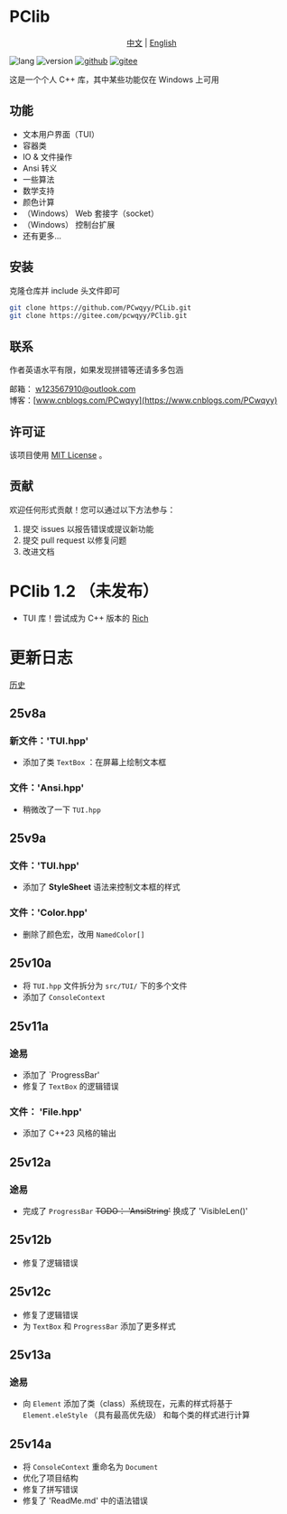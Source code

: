 # PClib

<div style="text-align: center;">

[中文](ReadMe.md) | [English](ReadMe-EN.md)
</div>

![lang](https://img.shields.io/badge/标准-C++23-yellow?logo=cplusplus)
![version](https://img.shields.io/badge/版本-25v12c-blueviolet)
[![github](https://img.shields.io/badge/Github-PClib-blue?&logo=github
)](https://github.com/PCwqyy/PCLib)
[![gitee](https://img.shields.io/badge/Gitee-PClib-red?logo=gitee&color=%23C71D23
)](https://gitee.com/pcwqyy/PClib)


这是一个个人 C++ 库，其中某些功能仅在 Windows 上可用

## 功能
- 文本用户界面（TUI）
- 容器类
- IO & 文件操作
- Ansi 转义
- 一些算法
- 数学支持
- 颜色计算
- （Windows） Web 套接字（socket）
- （Windows） 控制台扩展
- 还有更多...

## 安装
克隆仓库并 include 头文件即可

```bash
git clone https://github.com/PCwqyy/PCLib.git
git clone https://gitee.com/pcwqyy/PClib.git
```

## 联系
作者英语水平有限，如果发现拼错等还请多多包涵

邮箱： w123567910@outlook.com  
博客：[www.cnblogs.com/PCwqyy](https://www.cnblogs.com/PCwqyy)

## 许可证
该项目使用 [MIT License](https://opensource.org/licenses/MIT) 。

## 贡献
欢迎任何形式贡献！您可以通过以下方法参与：
1. 提交 issues 以报告错误或提议新功能
2. 提交 pull request 以修复问题
3. 改进文档

# PClib 1.2 （未发布）
- TUI 库！尝试成为 C++ 版本的 [Rich](https://github.com/Textualize/rich)

# 更新日志
[历史](https://github.com/PCwqyy/PCLib/tree/Dev/ChangeLogHistory.md)

## 25v8a
### 新文件：'TUI.hpp'
- 添加了类 `TextBox` ：在屏幕上绘制文本框
### 文件：'Ansi.hpp'
- 稍微改了一下 `TUI.hpp`
## 25v9a
### 文件：'TUI.hpp'
- 添加了 **StyleSheet** 语法来控制文本框的样式
### 文件：'Color.hpp'
- 删除了颜色宏，改用 `NamedColor[]`
## 25v10a
- 将 `TUI.hpp` 文件拆分为 `src/TUI/` 下的多个文件
- 添加了 `ConsoleContext`
## 25v11a
### 途易
- 添加了 `ProgressBar'
- 修复了 `TextBox` 的逻辑错误
### 文件： 'File.hpp'
- 添加了 C++23 风格的输出
## 25v12a
### 途易
- 完成了 `ProgressBar`
~~TODO： 'AnsiString'~~ 换成了 'VisibleLen()'
## 25v12b
- 修复了逻辑错误
## 25v12c
- 修复了逻辑错误
- 为 `TextBox` 和 `ProgressBar` 添加了更多样式
## 25v13a
### 途易
- 向 `Element` 添加了类（class）系统现在，元素的样式将基于 `Element.eleStyle` （具有最高优先级） 和每个类的样式进行计算
## 25v14a
- 将 `ConsoleContext` 重命名为 `Document`
- 优化了项目结构
- 修复了拼写错误
- 修复了 'ReadMe.md' 中的语法错误